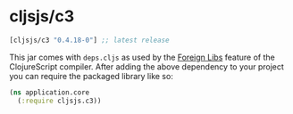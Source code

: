 # cljsjs/c3

[](dependency)
```clojure
[cljsjs/c3 "0.4.18-0"] ;; latest release
```
[](/dependency)

This jar comes with `deps.cljs` as used by the [Foreign Libs][flibs] feature
of the ClojureScript compiler. After adding the above dependency to your project
you can require the packaged library like so:

```clojure
(ns application.core
  (:require cljsjs.c3))
```

[flibs]: https://clojurescript.org/reference/packaging-foreign-deps
